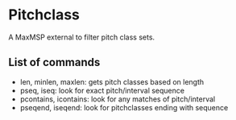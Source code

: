 # Pitchclass
A MaxMSP external to filter pitch class sets.

## List of commands

- len, minlen, maxlen: gets pitch classes based on length
- pseq, iseq: look for exact pitch/interval sequence
- pcontains, icontains: look for any matches of pitch/interval
- pseqend, iseqend: look for pitchclasses ending with sequence
